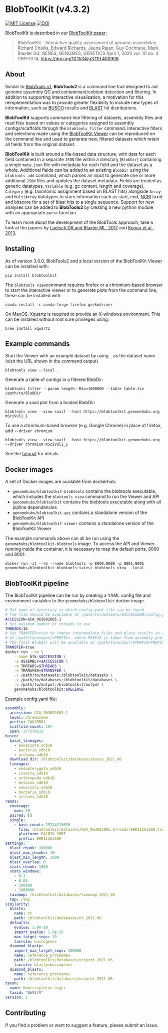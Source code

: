 # BlobToolKit (v4.3.2)

[![MIT License](https://img.shields.io/badge/license-MIT-blue.svg)](https://opensource.org/licenses/MIT)
[![DOI](https://zenodo.org/badge/150091036.svg)](https://zenodo.org/badge/latestdoi/150091036)

BlobToolKit is described in our [BlobToolKit paper](https://doi.org/10.1534/g3.119.400908):

> BlobToolKit – Interactive quality assessment of genome assemblies
> Richard Challis, Edward Richards, Jeena Rajan, Guy Cochrane, Mark Blaxter
> G3: GENES, GENOMES, GENETICS April 1, 2020 vol. 10 no. 4 1361-1374;
> https://doi.org/10.1534/g3.119.400908

## About

Similar to [BlobTools v1](https://github.com/DRL/blobtools), **BlobTools2** is a command line tool designed to aid genome assembly QC and contaminant/cobiont detection and filtering. In addition to supporting interactive visualisation, a motivation for this reimplementation was to provide greater flexibility to include new types of information, such as [BUSCO](https://busco.ezlab.org) results and [BLAST](https://blast.ncbi.nlm.nih.gov/Blast.cgi) hit distributions.

**BlobToolKit** supports command-line filtering of datasets, assembly files and read files based on values or categories assigned to assembly contigs/scaffolds through the `blobtools filter` command. Interactive filters and selections made using the [BlobToolKit Viewer](https://github.com/blobtoolkit/viewer) can be reproduced on the command line and used to generate new, filtered datasets which retain all fields from the original dataset.

**BlobToolKit** is built around a file-based data structure, with data for each field contained in a separate `JSON` file within a directory (`BlobDir`) containing a single `meta.json` file with metadata for each field and the dataset as a whole. Additional fields can be added to an existing `BlobDir` using the `blobtools add` command, which parses an input to generate one or more additional `JSON` files and updates the dataset metadata. Fields are treated as generic datatypes, `Variable` (e.g. gc content, length and coverage), `Category` (e.g. taxonomic assignment based on BLAST hits) alongside `Array` and `MultiArray` datatypes to store information such as start, end, [NCBI](https://www.ncbi.nlm.nih.gov) taxid and bitscore for a set of blast hits to a single sequence. Support for new analyses can be added to **BlobTools2** by creating a new python module with an appropriate `parse` function.

To learn more about the development of the BlobTools approach, take a look at the papers by [Laetsch DR and Blaxter ML, 2017](https://f1000research.com/articles/6-1287/v1) and [Kumar et al., 2013](https://dx.doi.org/10.3389%2Ffgene.2013.00237).

## Installing

As of version 3.0.0, BlobTools2 and a local version of the BlobToolKit Viewer can be installed with:

```
pip install blobtoolkit
```

The `blobtools view`command requires firefox or a chromium-based browser to start the interactive viewer or to generate plots from the command line, these can be installed with:

```
conda install -c conda-forge firefox geckodriver
```

On MacOS, Xquartz is required to provide an X-windows environment. This can be installed without root sure privileges using:

```
brew install xquartz
```

## Example commands

Start the Viewer with an example dataset by using `_` as the dataset name (visit the URL shown in the command output)

```
blobtools view --local _
```

Generate a table of contigs in a filtered BlobDir:

```
blobtools filter --param length--Min=1000000 --table table.tsv /path/to/BlobDir
```

Generate a snail plot from a hosted BlobDir:

```
blobtools view --view snail --host https://blobtoolkit.genomehubs.org mSciVul1_1
```

To use a chromium-based browser (e.g. Google Chrome) in place of firefox, add `--driver chromium`

```
blobtools view --view snail --host https://blobtoolkit.genomehubs.org --driver chromium mSciVul1_1
```

See the [tutorial](https://blobtoolkit.genomehubs.org/blobtools2/blobtools2-tutorials/) for details.

## Docker images

A set of Docker images are available from dockerhub:

- `genomehubs/blobtoolkit-blobtools` contains the blobtools executable, which includes the `blobtools view` command to run the Viewer and API
- `genomehubs/blobtoolkit` contains the blobtools executable along with all pipline dependencies
- `genomehubs/blobtoolkit-api` contains a standalone version of the BlobToolKit API
- `genomehubs/blobtoolkit-viewer` contains a standalone version of the BlobToolKit Viewer

The example commands above can all be run using the `genomehubs/blobtoolkit-blobtools` image. To access the API and Viewer running inside the container, it is necessary to map the default ports, 8000 and 8001:

```
docker run -it --rm --name blobtools -p 8000:8000 -p 8001:8001 genomehubs/blobtoolkit-blobtools:latest blobtools view --local _
```

## BlobToolKit pipeline

The BlobToolKit pipeline can be run by creating a YAML config file and environment variables to the `genomehubs/blobtoolkit` docker image.

```sh
# Set name of directory in which config.yaml file can be found
# The file should be available at /path/to/datasets/$ACCESSION/config.yaml
ACCESSION=GCA_963082805.1
# Set maximum number of threads to use
THREADS=16
# Set TRANSFER=true to remove intermediate files and place results in a separate directory
# at /path/to/output/<PREFIX>, where PREFIX is taken from assembly.prefix in config.yaml
# The final BlobDir will be available as /path/to/output/$PREFIX/PREFIX.tar
TRANSFER=true
docker run --rm \
    --name btk-$ACCESSION \
    -e ASSEMBLY=$ACCESSION \
    -e THREADS=$THREADS \
    -e TRANSFER=$TRANSFER \
    -v /path/to/datasets:/blobtoolkit/datasets \
    -v /path/to/databases:/blobtoolkit/databases \
    -v /path/to/output:/blobtoolkit/output \
    genomehubs/blobtoolkit:$RELEASE
```

Example config.yaml file:

```yaml
assembly:
  accession: GCA_963082805.1
  level: chromosome
  prefix: CAUJBB01
  scaffold-count: 197
  span: 377570513
busco:
  basal_lineages:
    - eukaryota_odb10
    - bacteria_odb10
    - archaea_odb10
  download_dir: /blobtoolkit/databases/busco_2021_06
  lineages:
    - endopterygota_odb10
    - insecta_odb10
    - arthropoda_odb10
    - metazoa_odb10
    - eukaryota_odb10
    - bacteria_odb10
    - archaea_odb10
reads:
  coverage:
    max: 30
  paired: []
  single:
    - base_count: 25744115650
      file: /blobtoolkit/datasets/GCA_963082805.1/reads/ERR11263500.fastq.gz
      platform: PACBIO_SMRT
      prefix: ERR11263500
settings:
  blast_chunk: 100000
  blast_max_chunks: 10
  blast_min_length: 1000
  blast_overlap: 0
  stats_chunk: 1000
  stats_windows:
    - 0.1
    - 0.01
    - 100000
    - 1000000
  taxdump: /blobtoolkit/databases/taxdump_2021_06
  tmp: /tmp
similarity:
  blastn:
    name: nt
    path: /blobtoolkit/databases/nt_2021_06
  defaults:
    evalue: 1.0e-10
    import_evalue: 1.0e-25
    max_target_seqs: 10
    taxrule: buscogenes
  diamond_blastp:
    import_max_target_seqs: 100000
    name: reference_proteomes
    path: /blobtoolkit/databases/uniprot_2021_06
    taxrule: blastp=buscogenes
  diamond_blastx:
    name: reference_proteomes
    path: /blobtoolkit/databases/uniprot_2021_06
taxon:
  name: Hemicrepidius niger
  taxid: "869179"
version: 1
```

## Contributing

If you find a problem or want to suggest a feature, please submit an issue.
